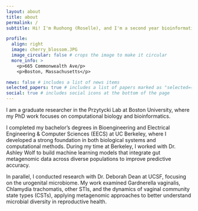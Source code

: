 ```yaml
---
layout: about
title: about
permalink: /
subtitle: Hi! I'm Ruohong (Roselle), and I'm a second year bioinformatics PhD student at Boston university.

profile:
  align: right
  image: cherry_blossom.JPG
  image_circular: false # crops the image to make it circular
  more_info: >
    <p>665 Commonwealth Ave/p>
    <p>Boston, Massachusetts</p>

news: false # includes a list of news items
selected_papers: true # includes a list of papers marked as "selected={true}"
social: true # includes social icons at the bottom of the page
---
```


I am a graduate researcher in the Przytycki Lab at Boston University, where my PhD work focuses on computational biology and bioinformatics.

I completed my bachelor’s degrees in Bioengineering and Electrical Engineering & Computer Sciences (EECS) at UC Berkeley, where I developed a strong foundation in both biological systems and computational methods. During my time at Berkeley, I worked with Dr. Ashley Wolf to build machine learning models that integrate gut metagenomic data across diverse populations to improve predictive accuracy.

In parallel, I conducted research with Dr. Deborah Dean at UCSF, focusing on the urogenital microbiome. My work examined Gardnerella vaginalis, Chlamydia trachomatis, other STIs, and the dynamics of vaginal community state types (CSTs), applying metagenomic approaches to better understand microbial diversity in reproductive health.
